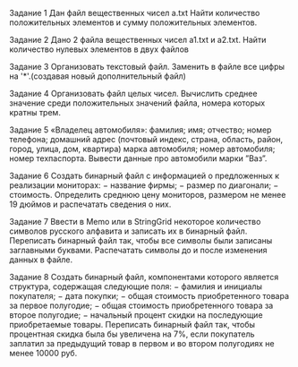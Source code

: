 Задание 1 
Дан файл вещественных чисел a.txt Найти количество положительных элементов и сумму положительных элементов.

Задание 2
Дано 2 файла вещественных чисел а1.txt и а2.txt. Найти количество нулевых элементов в двух файлов

Задание 3
Организовать текстовый файл. Заменить в файле все цифры на '*'.(создавая новый дополнительный файл)

Задание 4
Организовать файл целых чисел. Вычислить среднее значение среди положительных значений файла, номера которых кратны трем.

Задание 5
«Владелец автомобиля»: фамилия; имя; отчество; номер телефона; домашний адрес (почтовый индекс, страна, область, район, город, улица, дом, квартира) марка автомобиля; номер автомобиля; номер техпаспорта. Вывести данные про автомобили марки ”Ваз”.

Задание 6
Создать бинарный файл с информацией о предложенных к реализации мониторах: − название фирмы; − размер по диагонали; − стоимость. Определить среднюю цену мониторов, размером не менее 19 дюймов и распечатать сведения о них.

Задание 7
Ввести в Memo или в StringGrid некоторое количество символов русского алфавита и записать их в бинарный файл. Переписать бинарный файл так, чтобы все символы были записаны заглавными буквами. Распечатать символы до и после изменения данных в файле.

Задание 8
Создать бинарный файл, компонентами которого является структура, содержащая следующие поля: − фамилия и инициалы покупателя; − дата покупки; − общая стоимость приобретенного товара за первое полугодие; − общая стоимость приобретенного товара за второе полугодие; − начальный процент скидки на последующие приобретаемые товары. Переписать бинарный файл так, чтобы процентная скидка была бы увеличена на 7%, если покупатель заплатил за предыдущий товар в первом и во втором полугодиях не менее 10000 руб.
